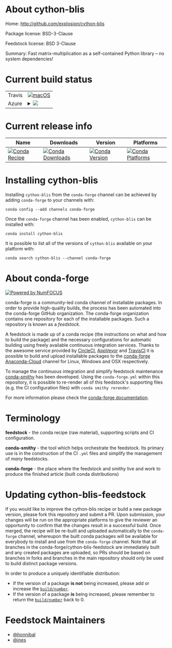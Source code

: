 About cython-blis
=================

Home: http://github.com/explosion/cython-blis

Package license: BSD-3-Clause

Feedstock license: BSD 3-Clause

Summary: Fast matrix-multiplication as a self-contained Python library – no system dependencies!



Current build status
====================


<table><tr>
    <td>Travis</td>
    <td>
      <a href="https://travis-ci.com/conda-forge/cython-blis-feedstock">
        <img alt="macOS" src="https://img.shields.io/travis/com/conda-forge/cython-blis-feedstock/master.svg?label=macOS">
      </a>
    </td>
  </tr>
    
  <tr>
    <td>Azure</td>
    <td>
      <details>
        <summary>
          <a href="https://dev.azure.com/conda-forge/feedstock-builds/_build/latest?definitionId=6402&branchName=master">
            <img src="https://dev.azure.com/conda-forge/feedstock-builds/_apis/build/status/cython-blis-feedstock?branchName=master">
          </a>
        </summary>
        <table>
          <thead><tr><th>Variant</th><th>Status</th></tr></thead>
          <tbody><tr>
              <td>linux_aarch64_python3.6.____cpythontarget_platformlinux-aarch64</td>
              <td>
                <a href="https://dev.azure.com/conda-forge/feedstock-builds/_build/latest?definitionId=6402&branchName=master">
                  <img src="https://dev.azure.com/conda-forge/feedstock-builds/_apis/build/status/cython-blis-feedstock?branchName=master&jobName=linux&configuration=linux_aarch64_python3.6.____cpythontarget_platformlinux-aarch64" alt="variant">
                </a>
              </td>
            </tr><tr>
              <td>linux_aarch64_python3.7.____cpythontarget_platformlinux-aarch64</td>
              <td>
                <a href="https://dev.azure.com/conda-forge/feedstock-builds/_build/latest?definitionId=6402&branchName=master">
                  <img src="https://dev.azure.com/conda-forge/feedstock-builds/_apis/build/status/cython-blis-feedstock?branchName=master&jobName=linux&configuration=linux_aarch64_python3.7.____cpythontarget_platformlinux-aarch64" alt="variant">
                </a>
              </td>
            </tr><tr>
              <td>linux_aarch64_python3.8.____cpythontarget_platformlinux-aarch64</td>
              <td>
                <a href="https://dev.azure.com/conda-forge/feedstock-builds/_build/latest?definitionId=6402&branchName=master">
                  <img src="https://dev.azure.com/conda-forge/feedstock-builds/_apis/build/status/cython-blis-feedstock?branchName=master&jobName=linux&configuration=linux_aarch64_python3.8.____cpythontarget_platformlinux-aarch64" alt="variant">
                </a>
              </td>
            </tr><tr>
              <td>linux_ppc64le_python3.6.____cpythontarget_platformlinux-ppc64le</td>
              <td>
                <a href="https://dev.azure.com/conda-forge/feedstock-builds/_build/latest?definitionId=6402&branchName=master">
                  <img src="https://dev.azure.com/conda-forge/feedstock-builds/_apis/build/status/cython-blis-feedstock?branchName=master&jobName=linux&configuration=linux_ppc64le_python3.6.____cpythontarget_platformlinux-ppc64le" alt="variant">
                </a>
              </td>
            </tr><tr>
              <td>linux_ppc64le_python3.7.____cpythontarget_platformlinux-ppc64le</td>
              <td>
                <a href="https://dev.azure.com/conda-forge/feedstock-builds/_build/latest?definitionId=6402&branchName=master">
                  <img src="https://dev.azure.com/conda-forge/feedstock-builds/_apis/build/status/cython-blis-feedstock?branchName=master&jobName=linux&configuration=linux_ppc64le_python3.7.____cpythontarget_platformlinux-ppc64le" alt="variant">
                </a>
              </td>
            </tr><tr>
              <td>linux_ppc64le_python3.8.____cpythontarget_platformlinux-ppc64le</td>
              <td>
                <a href="https://dev.azure.com/conda-forge/feedstock-builds/_build/latest?definitionId=6402&branchName=master">
                  <img src="https://dev.azure.com/conda-forge/feedstock-builds/_apis/build/status/cython-blis-feedstock?branchName=master&jobName=linux&configuration=linux_ppc64le_python3.8.____cpythontarget_platformlinux-ppc64le" alt="variant">
                </a>
              </td>
            </tr><tr>
              <td>linux_python3.6.____cpythontarget_platformlinux-64</td>
              <td>
                <a href="https://dev.azure.com/conda-forge/feedstock-builds/_build/latest?definitionId=6402&branchName=master">
                  <img src="https://dev.azure.com/conda-forge/feedstock-builds/_apis/build/status/cython-blis-feedstock?branchName=master&jobName=linux&configuration=linux_python3.6.____cpythontarget_platformlinux-64" alt="variant">
                </a>
              </td>
            </tr><tr>
              <td>linux_python3.7.____cpythontarget_platformlinux-64</td>
              <td>
                <a href="https://dev.azure.com/conda-forge/feedstock-builds/_build/latest?definitionId=6402&branchName=master">
                  <img src="https://dev.azure.com/conda-forge/feedstock-builds/_apis/build/status/cython-blis-feedstock?branchName=master&jobName=linux&configuration=linux_python3.7.____cpythontarget_platformlinux-64" alt="variant">
                </a>
              </td>
            </tr><tr>
              <td>linux_python3.8.____cpythontarget_platformlinux-64</td>
              <td>
                <a href="https://dev.azure.com/conda-forge/feedstock-builds/_build/latest?definitionId=6402&branchName=master">
                  <img src="https://dev.azure.com/conda-forge/feedstock-builds/_apis/build/status/cython-blis-feedstock?branchName=master&jobName=linux&configuration=linux_python3.8.____cpythontarget_platformlinux-64" alt="variant">
                </a>
              </td>
            </tr><tr>
              <td>osx_python3.6.____cpythontarget_platformosx-64</td>
              <td>
                <a href="https://dev.azure.com/conda-forge/feedstock-builds/_build/latest?definitionId=6402&branchName=master">
                  <img src="https://dev.azure.com/conda-forge/feedstock-builds/_apis/build/status/cython-blis-feedstock?branchName=master&jobName=osx&configuration=osx_python3.6.____cpythontarget_platformosx-64" alt="variant">
                </a>
              </td>
            </tr><tr>
              <td>osx_python3.7.____cpythontarget_platformosx-64</td>
              <td>
                <a href="https://dev.azure.com/conda-forge/feedstock-builds/_build/latest?definitionId=6402&branchName=master">
                  <img src="https://dev.azure.com/conda-forge/feedstock-builds/_apis/build/status/cython-blis-feedstock?branchName=master&jobName=osx&configuration=osx_python3.7.____cpythontarget_platformosx-64" alt="variant">
                </a>
              </td>
            </tr><tr>
              <td>osx_python3.8.____cpythontarget_platformosx-64</td>
              <td>
                <a href="https://dev.azure.com/conda-forge/feedstock-builds/_build/latest?definitionId=6402&branchName=master">
                  <img src="https://dev.azure.com/conda-forge/feedstock-builds/_apis/build/status/cython-blis-feedstock?branchName=master&jobName=osx&configuration=osx_python3.8.____cpythontarget_platformosx-64" alt="variant">
                </a>
              </td>
            </tr><tr>
              <td>win_python3.6.____cpythontarget_platformwin-64</td>
              <td>
                <a href="https://dev.azure.com/conda-forge/feedstock-builds/_build/latest?definitionId=6402&branchName=master">
                  <img src="https://dev.azure.com/conda-forge/feedstock-builds/_apis/build/status/cython-blis-feedstock?branchName=master&jobName=win&configuration=win_python3.6.____cpythontarget_platformwin-64" alt="variant">
                </a>
              </td>
            </tr><tr>
              <td>win_python3.7.____cpythontarget_platformwin-64</td>
              <td>
                <a href="https://dev.azure.com/conda-forge/feedstock-builds/_build/latest?definitionId=6402&branchName=master">
                  <img src="https://dev.azure.com/conda-forge/feedstock-builds/_apis/build/status/cython-blis-feedstock?branchName=master&jobName=win&configuration=win_python3.7.____cpythontarget_platformwin-64" alt="variant">
                </a>
              </td>
            </tr><tr>
              <td>win_python3.8.____cpythontarget_platformwin-64</td>
              <td>
                <a href="https://dev.azure.com/conda-forge/feedstock-builds/_build/latest?definitionId=6402&branchName=master">
                  <img src="https://dev.azure.com/conda-forge/feedstock-builds/_apis/build/status/cython-blis-feedstock?branchName=master&jobName=win&configuration=win_python3.8.____cpythontarget_platformwin-64" alt="variant">
                </a>
              </td>
            </tr>
          </tbody>
        </table>
      </details>
    </td>
  </tr>
</table>

Current release info
====================

| Name | Downloads | Version | Platforms |
| --- | --- | --- | --- |
| [![Conda Recipe](https://img.shields.io/badge/recipe-cython--blis-green.svg)](https://anaconda.org/conda-forge/cython-blis) | [![Conda Downloads](https://img.shields.io/conda/dn/conda-forge/cython-blis.svg)](https://anaconda.org/conda-forge/cython-blis) | [![Conda Version](https://img.shields.io/conda/vn/conda-forge/cython-blis.svg)](https://anaconda.org/conda-forge/cython-blis) | [![Conda Platforms](https://img.shields.io/conda/pn/conda-forge/cython-blis.svg)](https://anaconda.org/conda-forge/cython-blis) |

Installing cython-blis
======================

Installing `cython-blis` from the `conda-forge` channel can be achieved by adding `conda-forge` to your channels with:

```
conda config --add channels conda-forge
```

Once the `conda-forge` channel has been enabled, `cython-blis` can be installed with:

```
conda install cython-blis
```

It is possible to list all of the versions of `cython-blis` available on your platform with:

```
conda search cython-blis --channel conda-forge
```


About conda-forge
=================

[![Powered by NumFOCUS](https://img.shields.io/badge/powered%20by-NumFOCUS-orange.svg?style=flat&colorA=E1523D&colorB=007D8A)](http://numfocus.org)

conda-forge is a community-led conda channel of installable packages.
In order to provide high-quality builds, the process has been automated into the
conda-forge GitHub organization. The conda-forge organization contains one repository
for each of the installable packages. Such a repository is known as a *feedstock*.

A feedstock is made up of a conda recipe (the instructions on what and how to build
the package) and the necessary configurations for automatic building using freely
available continuous integration services. Thanks to the awesome service provided by
[CircleCI](https://circleci.com/), [AppVeyor](https://www.appveyor.com/)
and [TravisCI](https://travis-ci.com/) it is possible to build and upload installable
packages to the [conda-forge](https://anaconda.org/conda-forge)
[Anaconda-Cloud](https://anaconda.org/) channel for Linux, Windows and OSX respectively.

To manage the continuous integration and simplify feedstock maintenance
[conda-smithy](https://github.com/conda-forge/conda-smithy) has been developed.
Using the ``conda-forge.yml`` within this repository, it is possible to re-render all of
this feedstock's supporting files (e.g. the CI configuration files) with ``conda smithy rerender``.

For more information please check the [conda-forge documentation](https://conda-forge.org/docs/).

Terminology
===========

**feedstock** - the conda recipe (raw material), supporting scripts and CI configuration.

**conda-smithy** - the tool which helps orchestrate the feedstock.
                   Its primary use is in the construction of the CI ``.yml`` files
                   and simplify the management of *many* feedstocks.

**conda-forge** - the place where the feedstock and smithy live and work to
                  produce the finished article (built conda distributions)


Updating cython-blis-feedstock
==============================

If you would like to improve the cython-blis recipe or build a new
package version, please fork this repository and submit a PR. Upon submission,
your changes will be run on the appropriate platforms to give the reviewer an
opportunity to confirm that the changes result in a successful build. Once
merged, the recipe will be re-built and uploaded automatically to the
`conda-forge` channel, whereupon the built conda packages will be available for
everybody to install and use from the `conda-forge` channel.
Note that all branches in the conda-forge/cython-blis-feedstock are
immediately built and any created packages are uploaded, so PRs should be based
on branches in forks and branches in the main repository should only be used to
build distinct package versions.

In order to produce a uniquely identifiable distribution:
 * If the version of a package **is not** being increased, please add or increase
   the [``build/number``](https://conda.io/docs/user-guide/tasks/build-packages/define-metadata.html#build-number-and-string).
 * If the version of a package **is** being increased, please remember to return
   the [``build/number``](https://conda.io/docs/user-guide/tasks/build-packages/define-metadata.html#build-number-and-string)
   back to 0.

Feedstock Maintainers
=====================

* [@honnibal](https://github.com/honnibal/)
* [@ines](https://github.com/ines/)

